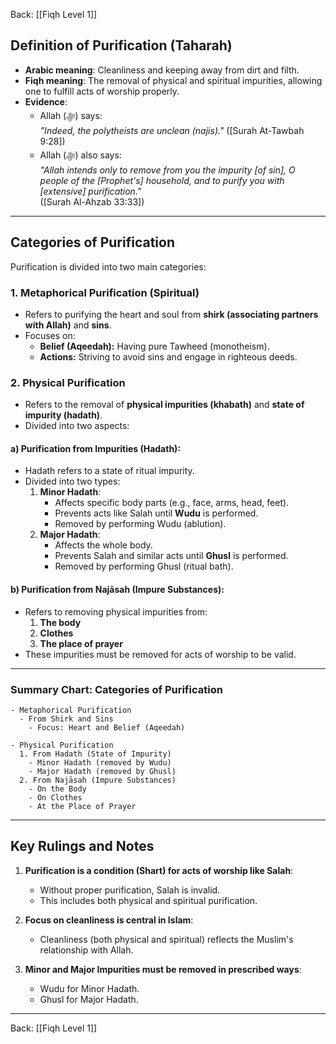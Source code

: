Back: [[Fiqh Level 1]]

## **Definition of Purification (Taharah)**
- **Arabic meaning**: Cleanliness and keeping away from dirt and filth.  
- **Fiqh meaning**: The removal of physical and spiritual impurities, allowing one to fulfill acts of worship properly.  
- **Evidence**:  
  - Allah (ﷻ) says:  
    _"Indeed, the polytheists are unclean (najis)."_  ([Surah At-Tawbah 9:28])  
  - Allah (ﷻ) also says:  
    _"Allah intends only to remove from you the impurity [of sin], O people of the [Prophet's] household, and to purify you with [extensive] purification."_  
    ([Surah Al-Ahzab 33:33])  

---

## **Categories of Purification**
Purification is divided into two main categories:

### **1. Metaphorical Purification (Spiritual)**
- Refers to purifying the heart and soul from **shirk (associating partners with Allah)** and **sins**.
- Focuses on:  
  - **Belief (Aqeedah):** Having pure Tawheed (monotheism).  
  - **Actions:** Striving to avoid sins and engage in righteous deeds.  

### **2. Physical Purification**
- Refers to the removal of **physical impurities (khabath)** and **state of impurity (hadath)**.  
- Divided into two aspects:  

#### **a) Purification from Impurities (Hadath):**
- Hadath refers to a state of ritual impurity.
- Divided into two types:  
  1. **Minor Hadath**:  
     - Affects specific body parts (e.g., face, arms, head, feet).  
     - Prevents acts like Salah until **Wudu** is performed.  
     - Removed by performing Wudu (ablution).  
  2. **Major Hadath**:  
     - Affects the whole body.  
     - Prevents Salah and similar acts until **Ghusl** is performed.  
     - Removed by performing Ghusl (ritual bath).  

#### **b) Purification from Najāsah (Impure Substances):**
- Refers to removing physical impurities from:  
  1. **The body**  
  2. **Clothes**  
  3. **The place of prayer**  
- These impurities must be removed for acts of worship to be valid.

---

### **Summary Chart: Categories of Purification**

```plaintext
- Metaphorical Purification
  - From Shirk and Sins
    - Focus: Heart and Belief (Aqeedah)
    
- Physical Purification
  1. From Hadath (State of Impurity)
    - Minor Hadath (removed by Wudu)
    - Major Hadath (removed by Ghusl)
  2. From Najāsah (Impure Substances)
    - On the Body
    - On Clothes
    - At the Place of Prayer
```

---

## **Key Rulings and Notes**
1. **Purification is a condition (Shart) for acts of worship like Salah**:  
   - Without proper purification, Salah is invalid.  
   - This includes both physical and spiritual purification.  

2. **Focus on cleanliness is central in Islam**:  
   - Cleanliness (both physical and spiritual) reflects the Muslim's relationship with Allah.  

3. **Minor and Major Impurities must be removed in prescribed ways**:  
   - Wudu for Minor Hadath.  
   - Ghusl for Major Hadath.  

---
Back: [[Fiqh Level 1]]